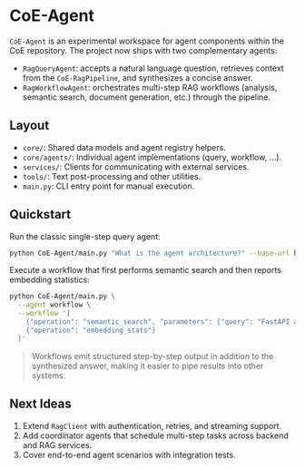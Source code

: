 # CoE-Agent

`CoE-Agent` is an experimental workspace for agent components within the CoE repository. The project now ships with two complementary agents:

- `RagQueryAgent`: accepts a natural language question, retrieves context from the `CoE-RagPipeline`, and synthesizes a concise answer.
- `RagWorkflowAgent`: orchestrates multi-step RAG workflows (analysis, semantic search, document generation, etc.) through the pipeline.

## Layout
- `core/`: Shared data models and agent registry helpers.
- `core/agents/`: Individual agent implementations (query, workflow, ...).
- `services/`: Clients for communicating with external services.
- `tools/`: Text post-processing and other utilities.
- `main.py`: CLI entry point for manual execution.

## Quickstart

Run the classic single-step query agent:

```bash
python CoE-Agent/main.py "What is the agent architecture?" --base-url http://localhost:8001
```

Execute a workflow that first performs semantic search and then reports embedding statistics:

```bash
python CoE-Agent/main.py \
  --agent workflow \
  --workflow '[
    {"operation": "semantic_search", "parameters": {"query": "FastAPI architecture", "k": 3}},
    {"operation": "embedding_stats"}
  ]'
```

> Workflows emit structured step-by-step output in addition to the synthesized answer, making it easier to pipe results into other systems.

## Next Ideas
1. Extend `RagClient` with authentication, retries, and streaming support.
2. Add coordinator agents that schedule multi-step tasks across backend and RAG services.
3. Cover end-to-end agent scenarios with integration tests.
